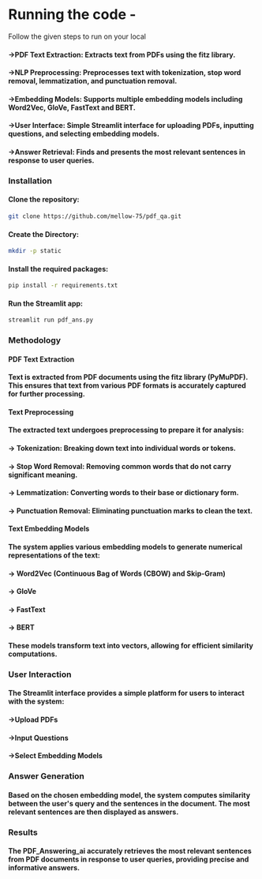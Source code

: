 # Running the code - 
Follow the given steps to run on your local
#### ->PDF Text Extraction: Extracts text from PDFs using the fitz library.
#### ->NLP Preprocessing: Preprocesses text with tokenization, stop word removal, lemmatization, and punctuation removal.
#### ->Embedding Models: Supports multiple embedding models including Word2Vec, GloVe, FastText and BERT.
#### ->User Interface: Simple Streamlit interface for uploading PDFs, inputting questions, and selecting embedding models.
#### ->Answer Retrieval: Finds and presents the most relevant sentences in response to user queries.

### Installation

#### Clone the repository: 
```bash
git clone https://github.com/mellow-75/pdf_qa.git
```

#### Create the Directory:
```bash
mkdir -p static
```

#### Install the required packages:
```bash
pip install -r requirements.txt
```

#### Run the Streamlit app:

```bash
streamlit run pdf_ans.py
```

### Methodology

#### PDF Text Extraction
#### Text is extracted from PDF documents using the fitz library (PyMuPDF). This ensures that text from various PDF formats is accurately captured for further processing.

#### Text Preprocessing
#### The extracted text undergoes preprocessing to prepare it for analysis:
#### -> Tokenization: Breaking down text into individual words or tokens.
#### -> Stop Word Removal: Removing common words that do not carry significant meaning.
#### -> Lemmatization: Converting words to their base or dictionary form.
#### -> Punctuation Removal: Eliminating punctuation marks to clean the text.

#### Text Embedding Models
#### The system applies various embedding models to generate numerical representations of the text:
#### -> Word2Vec (Continuous Bag of Words (CBOW) and Skip-Gram)
#### -> GloVe
#### -> FastText
#### -> BERT

#### These models transform text into vectors, allowing for efficient similarity computations.

### User Interaction
#### The Streamlit interface provides a simple platform for users to interact with the system:
#### ->Upload PDFs
#### ->Input Questions
#### ->Select Embedding Models

### Answer Generation
#### Based on the chosen embedding model, the system computes similarity between the user's query and the sentences in the document. The most relevant sentences are then displayed as answers.

### Results
#### The PDF_Answering_ai accurately retrieves the most relevant sentences from PDF documents in response to user queries, providing precise and informative answers.


